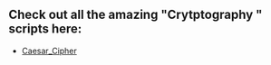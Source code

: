 ## Check out all the amazing "Crytptography " scripts here:
- [Caesar_Cipher](Cryptography/caesar_cipher/Caesar_Cipher.py)
